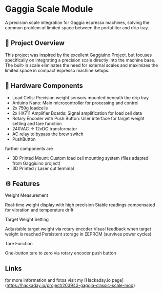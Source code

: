 # Gaggia Scale Module
A precision scale integration for Gaggia espresso machines, solving the common problem of limited space between the portafilter and drip tray.
## 🎯 Project Overview
This project was inspired by the excellent Gaggiuino Project, but focuses specifically on integrating a precision scale directly into the machine base. The built-in scale eliminates the need for external scales and maximizes the limited space in compact espresso machine setups.
## 🔧 Hardware Components

 - Load Cells: Precision weight sensors mounted beneath the drip tray
 - Arduino Nano: Main microcontroller for processing and control
 - 2x 750g loadcells
 - 2x HX711 Amplifier Boards: Signal amplification for load cell data
 - Rotary Encoder with Push Button: User interface for target weight setting and tare function
 - 240VAC -> 12vDC transformator
 - AC relay to bypass the brew switch
 - PushButton

further components are
 - 3D Printed Mount: Custom load cell mounting system (files adapted from Gaggiuino project)
 - 3D Printed / Laser cut terminal

## ⚙️ Features
Weight Measurement

Real-time weight display with high precision
Stable readings compensated for vibration and temperature drift

Target Weight Setting

Adjustable target weight via rotary encoder
Visual feedback when target weight is reached
Persistent storage in EEPROM (survives power cycles)

Tare Function

One-button tare to zero via rotary encoder push button

## Links

for more information and fotos visit my [Hackaday.io page] (https://hackaday.io/project/203943-gaggia-classic-scale-mod)
